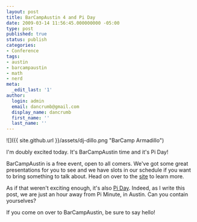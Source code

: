 ```yaml
---
layout: post
title: BarCampAustin 4 and Pi Day
date: 2009-03-14 11:56:45.000000000 -05:00
type: post
published: true
status: publish
categories:
- Conference
tags:
- austin
- barcampaustin
- math
- nerd
meta:
  _edit_last: '1'
author:
  login: admin
  email: dancrumb@gmail.com
  display_name: dancrumb
  first_name: ''
  last_name: ''
---
```

![]({{ site.github.url }}/assets/dj-dillo.png "BarCamp Armadillo")

I'm doubly excited today. It's BarCampAustin time and it's Pi Day!  

BarCampAustin is a free event, open to all comers. We've got some great presentations for you to see and we have slots in our schedule if you want to bring something to talk about. Head on over to the [site](http://barcamp.org/BarCampAustin) to learn more.

As if that weren't exciting enough, it's also [Pi Day](http://en.wikipedia.org/wiki/Pi_Day). Indeed, as I write this post, we are just an hour away from Pi Minute, in Austin. Can you contain yourselves?

If you come on over to BarCampAustin, be sure to say hello!
